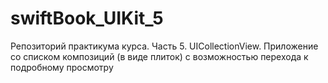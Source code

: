# swiftBook_UIKit_5
Репозиторий практикума курса. Часть 5. UICollectionView. Приложение со списком композиций (в виде плиток) с возможностью перехода к подробному просмотру
